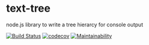 # text-tree
node.js library to write a tree hierarcy for console output

[![Build Status](https://travis-ci.org/dlid/text-tree.svg?branch=master)](https://travis-ci.org/dlid/text-tree)
[![codecov](https://codecov.io/gh/dlid/text-tree/branch/master/graph/badge.svg)](https://codecov.io/gh/dlid/text-tree)
[![Maintainability](https://api.codeclimate.com/v1/badges/2bf162d3c7be432bef28/maintainability)](https://codeclimate.com/github/dlid/text-tree/maintainability)
